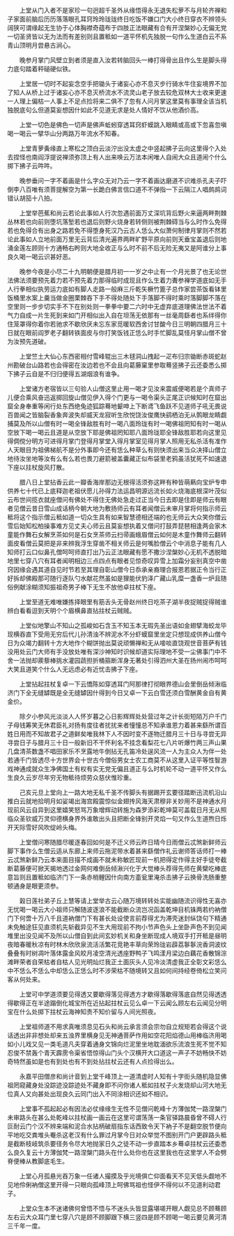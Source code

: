 <!-- { "loadSidebar": true } -->
　　上堂从门入者不是家珍一句迥超千圣外从缘悟得永无退失松萝不与月轮齐禅和子家面前脑后历历落落眼孔耳窍玲玲珑珑终日吃饭不嫌口门大小终日穿衣不辨领头阔狭可谓缘起无生协于心体胸襟奇蕴布于四肢正法眼藏有合有开涅槃妙心无偏无党一切圣贤皆以无为法而有差别则且置秪如一道平怀机先独脱一句作么生道白云不系青山顶明月尝悬古涧心。

　　晚参月掌门风壁立到者须是直入汝若转脑回头一棒打得骨出且作么生是脚头得力底句踏着秤磓硬似铁。

　　上堂居一切时不起妄念空手把锄头于诸妄心亦不息灭步行骑水牛住妄境界不加了知人从桥上过于诸妄心亦不息灭桥流水不流灵山老子放去较危双林大士收来更速一人理上偏枯一人事上不足点捡将来二俱不了忽有人问月掌这里莫有事理全该当机独脱底句么但道莫妄想因什如此不见道无求是处人情好不饮从他酒价高。

　　上堂一切色是佛色一切声是佛声蚯蚓穿透耳窍虾蟆跳入眼睛或高或下忽喜忽嗔喝一喝云一擘华山分两路万年流水不知春。

　　上堂青萝夤缘直上寒松之顶白云淡泞出没太虚之中竖起拂子云向这里得个入处去捏怪也南阎浮提说禅须弥顶上有人出来唤云万法本闲唯人自闹大众且道闹个什么掷下拂子云吽吽。

　　晚参垂问一字不着画是什么字众无对乃云一字不着画达磨道不识难杀孔夫子吓倒李八百唯有须菩提解空为第一长跪白佛言信口道不不弹指一下云隔江人唱鹧鸪词错认胡笳十八拍。

　　上堂举芭蕉和尚云若论此事如人行次忽遇前面万丈深坑背后野火来逼两畔荆棘丛林若也向前则堕坑落堑若也退后则野火烧身若转侧则被荆棘碍当与么时作么免得若也免得合有出身之路若免不得堕身死汉乃云古人恁么大似萧何制律月掌则不然若论此事如人立地前面万里无云背后清光遍界两畔旷野平原向前则天垂宝盖退后则地涌金莲左顾则十方通畅右盻则大地全收正与么时不前不后无险无夷又是阿谁分上事良久喝一喝云识甚好恶。

　　晚参今夜是小尽二十九明朝便是腊月初一一岁之中止有一个月光景了也无论世法佛法须要预先着力若不预先着力那得临时成现且作么生着力聻参禅学道底如无手人行拳相似执劳运力底如有脚人走路一般麻三斤乾矢橛竹篦子总作家尝茶饭看钵里饭桶里水案上羹当做金圈栗棘吞下手不得处随处下手落脚不得时乘时落脚脚不落在空里则一步步切实手不下在别处则一拳拳中要二六时中无虚弃底道理佛法世法不着气力自成一片生死到来如门开相似出入自在坦荡无依那有一丝毫周繇者也系绊得你住笼罩得你着你若驰求不歇欣厌未忘东家觅暖软西舍讨甘酸今日三明朝四腊月三十日就在眼前阎罗老子翻转铁面皮与你打笑饭钱正恁么时手忙脚乱莫怪月掌山僧不曾为汝预先道破。

　　上堂竺土大仙心东西密相付雪峰辊出三木毬洞山拽起一疋布归宗锄断赤斑蛇赵州勘破台山路若也会得密在汝边若也不会且向葛藤窠里参取蓦竖拂子云还委悉么掷下拂子云自是不归归便得五湖烟浪有谁争。

　　上堂诸方老宿皆以三句验人山僧这里止用一喝才见汝来震威便喝若是个真师子儿便合乘风奋迅返掷回旋山僧见伊入得个门更与一喝令渠头正尾正识候知时在窟出窟全身奉重等闲行处东西绝兔迹狐踪蓦地颦呻上下断鸢飞鱼跃不见道师子吼无畏说百兽闻之皆脑裂香象奔波失却威天龙寂听生欣悦饶汝俊鹰快鹞栖泊无从鹘眼龙睛觑捕莫及所以山僧有时一喝全锋敌胜有时一喝八面玲珑有时一喝佛祖罔知有时一喝从空放下喝一喝云且道是从空放下耶是佛祖罔知耶八面玲珑耶全锋敌胜耶若向这里见得倜傥分明方可进得月掌门登得月掌堂入得月掌室见得月掌人照用无私杀活有准作人天眼目为祖佛梯航不是分外事即今还有恁么种草么有则快须出来当众决择山僧立地待汝坐地等汝有么有么若也畏刀避箭被盖囊藏正似布袋里老鸦虽活犹死不如速退下座以拄杖旋风打散。

　　腊八日上堂拈香云此一瓣香海岸那边无根得活须弥这畔有种皆萌爇向宝炉专申供养七十代已上底释迦老祖伏愿儿孙得力法运昌明源远流长如火烧海底根深叶茂似云布世间揽衣就座僧问有佛处不得住无佛处急走过正当今日去即是住即是师云有眼者见僧云昔日雪山成话柄今朝大地为敷扬师云有耳者闻僧云未审月掌将何指示师云秪将这个指示僧云秪如道一切众生具有如来智慧德相还端的也无师云大众笑你僧云雪后始知松柏操事难方见丈夫心师云且莫妄想执着又僧问打鼓弄琵琶相逢两会家木童能作舞石女解烹茶如何是石女烹茶师云扫帚画蛾眉僧云如何是木童作舞师云翻转面皮看僧云莫把是非来辨我浮生穿凿不相关师云是何嘴脸僧云个中消息子能有几人知师打云口似鼻孔僧呵呵师直打出乃云正法眼藏有愿不撒沙涅槃妙心无机不透脱暗地里七穿八穴有耳者闻明相边三点四点有眼者见惊奇叹异雪上加霜分妄别真空中凿窍因缘会遇其道自见时节若至其理自彰山僧今日忝承亲裔理合报恩若据正令当行正好拆却佛殿那可随行逐队勺水献花然虽如是狸能伏豹泽广藏山乳糜一盏香一炉且随俗例献涂糊须知振祖奇男子棒下无生不放他卓拄杖下座。

　　上堂至道无难唯嫌拣择眼里有筋舌头无骨赵州终日吃茶子湖半夜捉贼捉得贼谁辨白看看逗到天明个个眉横鼻直拈拄杖云贼贼。

　　上堂似地擎山不知山之孤峻如石含玉不知玉本无瑕先圣出语如金翅擘海蛟龙毕现横吞直下受用无穷后代儿孙清浊不辨泥水不分虾蟆窟里坐定只想现成供养山僧今日为众竭力翻转十方大地作个糊饼抛出莫说顽懒禅和无从唼啖直饶观世音菩萨有钱没用处云门大师有手没放处唯有深沙神知时识候却道实际理地不受一尘佛事门中不舍一法抛却蒺藜棒挑水灌园蔬担折桶箍断浑身无著处引得泗州大圣在扬州闹市呵呵大笑且道笑个什么人无远虑必有近忧击拂子下座。

　　上堂拈起拄杖复卓一下云憍陈如穿透耳门阿那律打彻眼界德山会里倒岳倾湫临济门下全无缝罅既是全无缝罅因什得到今日又卓一下云白雪还须白雪酬黄金自有黄金价。

　　除夕小参风光淡淡人人怀岁暮之心日影辉辉处处营过年之计长街短陌万户千门子母钱筹笑无休君臣礼对扬有度往者扰扰来者憧憧总不知承谁恩力着甚来繇所谓百姓日用而不知故君子之道鲜矣唯我林下人不因时变不逐物迁腊月三十日与寻尝无异寻尝日子与腊月三十日一般新旧不干怀利名不挂念看梨花七八片听爆竹两三声山果几盘清茶数盏不唱田家乐不烹露地牛倒拈无孔笛冷处逞风流一人为主众人为伴一处若通千门皆透尽十方世界会十世古今僧俗男女士农工商莫不从这里入证平等性智游戏神通成就众生净佛国土有权有实无党无偏且道正与么时机轮不动一道平怀又作么生良久云岁尽年穷无物秪待烦劳众慈伏惟珍重。

　　己亥元旦上堂向上一路大地无私千圣不传脚头有据踢开玄要径踏断迅流机沿山推白云就地拾明月如娑竭出海宫殿震惊似金翅抟风海天肃穆非关妙用不是神通水月现前风云自异到这里嬉笑怒骂万象增辉动转施为森罗添彩乾坤莫可盖载日月无从照临众圣钦威万灵仰德横身界外谁敢出头且把断全锋别开灵焰一句又作么生道煦日烁开天际雪好风吹绽岭头梅。

　　上堂僧问寒随腊尽暖逐春回如何是不迁义师云昨日晴今日雨僧云忒煞新鲜师云脚下事作么生僧云适从东廊上来师云拖泥带水着甚来繇僧作礼云谢师答话师打一棒云忒煞新鲜乃云本来面目描不成画不就未称敏匠现前一机把得定作得主好手徒夸截断葛藤便可掀天揭地透过金网何难倒岳倾湫兴化于大觉棒头荐得先师在黄檗吃棒底意旨则且置秪如临济门下一条赤梢鲤因什向南方齑瓮里淹杀击拂子云换骨洗肠重整顿通身是眼更须参。

　　榖日莲社弟子丘上慧等请上堂举古云心随万境转转处实能幽随流识得性无喜亦无忧喝一喝云大小祖师只解随波逐浪不能截断众流岂况函盖乾坤目机铢两若约衲僧门下何啻十万八千且道衲僧门下有甚长处设使言前荐得尤为滞壳迷封纵饶句下精通未免触途狂见直须机先斩截异见不生大用现前不拘小节声色头上坐卧声色不到见闻堆里出没见闻不及所以山僧自到此间玄妙机关和身坐断现成人境双手打开秪是昼明夜暗春暖秋凉有时林木欣欣泉流活活繁花竞艳丰草向荣玲珑岩薜荔鬖鬖浣香洞波纹叠叠有时树凋叶落体露金风皎月凌空清光透座野鸭子飞鸣漾月梁边白藕花香散锦淙滩畔荣者自荣枯者自枯人见光明灿烂我正土面灰头人见冷淡清虚我正全彰文彩恁么中不恁么不恁么中却恁么正恁么时不涉荣枯不随境转又且如何间持经卷倚松立笑问客从何处来。

　　上堂可中学道须要见得透又要歇得落见得透方才歇得落歇得落底自然见得透透得歇得正在半途蹋倒化城宝所在近拈起拄杖云见么卓一下云闻么顾左右云闻见分明宝在什么处掷下拄杖云海神知贵不知价留与人间光照夜。

　　上堂祖师道不用求真唯须息见石头和尚云承言须会宗勿自立规矩若会得这个说话透出非非想处却来五浊界里横身见无神通菩萨作用如空花阳焰德山用棒临济用喝如小儿戏又见一类毛道凡夫穿着通身文锦向烂泥里坐地耽湎欲乐流浪生死不觉不知忍俊不禁轰个青天霹雳令渠省悟惊得山门头个汉横开大口道这一声子不妨畅快不妨奇特然虽如是也有到处也有不到处拈拄杖云还有人点捡得出么。

　　永嘉平田僧彦和尚计音到上堂千峰顶上一道清虚时人知有十字街头随机隐显佛祖罔窥藏身处没踪迹没踪迹处不藏身即不问你诸人秪如拄杖子火发烧却山河大地无位真人又向甚处出现良久云同门出入不同涂相识还如不相识。

　　上堂事不孤起起必有因法必仗缘缘生无性不见僧问乾峰十方薄伽梵一路涅槃门未审路头在甚么处乾峰以拄杖画一画云在这里可谓荡荡一条官驿路晨昏曾不碍人行叵耐云门个汉不辨来端和泥合水拈柄破扇指东话西致令天下衲子不是翻空脱节便向平地吃交粪堆头罨杀这老汉有什么罪过月掌今日对众举觉不图别开门户更辟路头秪是截断枝岐筑杀要径务令尽大地抛家日久之徒不动一步直踏本乡蓦卓拄杖云还委悉么良久复云十方薄伽梵一路涅槃门路头在什么处你也在这里我也在这里学人不会劈脊便棒从教脚底毛生。

　　上堂心月孤悬光吞万象一任诸人撮摸及乎光境俱亡仰面看天不见天低头觑地不见地伶俐衲僧这里开得一只眼向孤峰顶上呵佛骂祖也怪伊不得何以不见道利动君子。

　　上堂众生本不迷诸佛何曾悟不悟与不迷头头皆显露堪嗟开眼人觑见总不顾蓦顾左右云大众耳门里七穿八穴是顾不顾脚跟下横三竖四是顾不顾喝一喝云要见黄河清三千年一度。

